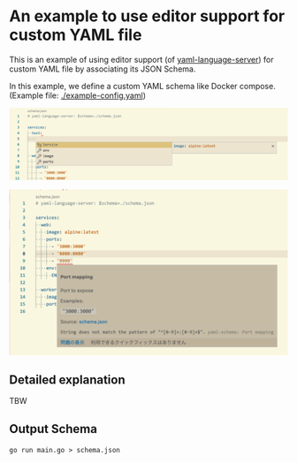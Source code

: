 # An example to use editor support for custom YAML file

This is an example of using editor support (of [yaml-language-server](https://github.com/redhat-developer/yaml-language-server)) for custom YAML file by associating its JSON Schema.

In this example, we define a custom YAML schema like Docker compose. (Example file: [./example-config.yaml](./example-config.yaml))

![](./images/completion.png)

![](./images/validation.png)

## Detailed explanation

TBW

## Output Schema

```
go run main.go > schema.json
```
